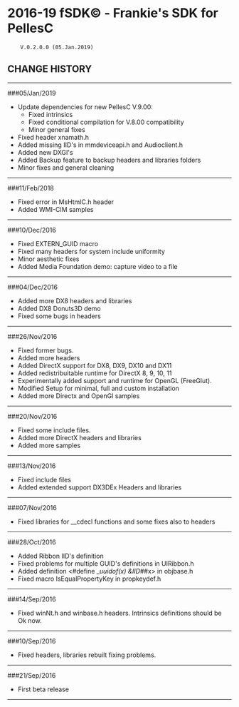 # 2016-19 fSDK© - Frankie's SDK for PellesC        V.0.2.0.0 (05.Jan.2019)## CHANGE HISTORY----------------###05/Jan/2019- Update dependencies for new PellesC V.9.00:  - Fixed intrinsics  - Fixed conditional compilation for V.8.00 compatibility  - Minor general fixes- Fixed header xnamath.h- Added missing IID's in mmdeviceapi.h and Audioclient.h- Added new DXGI's- Added Backup feature to backup headers and libraries folders- Minor fixes and general cleaning-----------------###11/Feb/2018- Fixed error in MsHtmlC.h header- Added WMI-CIM samples-----------------###10/Dec/2016- Fixed EXTERN_GUID macro- Fixed many headers for system include uniformity- Minor aesthetic fixes- Added Media Foundation demo: capture video to a file-----------------###04/Dec/2016- Added more DX8 headers and libraries- Added DX8 Donuts3D demo- Fixed some bugs in headers-----------------###26/Nov/2016- Fixed former bugs.- Added more headers- Added DirectX support for DX8, DX9, DX10 and DX11- Added redistribuitable runtime for DirectX 8, 9, 10, 11- Experimentally added support and runtime for OpenGL (FreeGlut).- Modified Setup for minimal, full and custom installation- Added more Directx and OpenGl samples-----------------###20/Nov/2016- Fixed some include files.- Added more DirectX headers and libraries- Added more samples-----------------###13/Nov/2016- Fixed include files- Added extended support DX3DEx Headers and libraries-----------------###07/Nov/2016- Fixed libraries for __cdecl functions and some fixes also to headers-----------------###28/Oct/2016- Added Ribbon IID's definition- Fixed problems for multiple GUID's definitions in UIRibbon.h- Added definition <#define __uuidof(x) &IID_##x> in objbase.h- Fixed macro IsEqualPropertyKey in propkeydef.h-----------------###14/Sep/2016- Fixed winNt.h and winbase.h headers. Intrinsics definitions should be Ok now.-----------------###10/Sep/2016- Fixed headers, libraries rebuilt fixing problems.-----------------###21/Sep/2016- First beta release------------------------------------------------------------------------------------------------------------